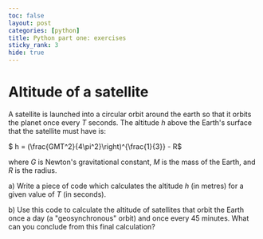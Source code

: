 ```yaml
---
toc: false
layout: post
categories: [python]
title: Python part one: exercises
sticky_rank: 3
hide: true
---
```


# Altitude of a satellite

A satellite is launched into a circular orbit around the earth so that it orbits the planet once every $T$ seconds. The altitude $h$ above the Earth's surface that the satellite must have is:

$ h = \(\frac{GMT^2}{4\pi^2}\right)^{\frac{1}{3}} - R$

where $G$ is Newton's gravitational constant, $M$ is the mass of the Earth, and $R$ is the radius.

a) Write a piece of code which calculates the altitude $h$ (in metres) for a given value of $T$ (in seconds).

b) Use this code to calculate the altitude of satellites that orbit the Earth once a day (a "geosynchronous" orbit) and once every 45 minutes. What can you conclude from this final calculation?